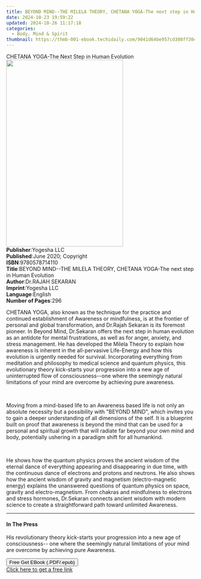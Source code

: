 ```yaml
---
title: BEYOND MIND--THE MILELA THEORY, CHETANA YOGA-The next step in Human Evolution (2nd ed.) | Free Book
date: 2024-10-23 19:59:22
updated: 2024-10-26 11:17:18
categories:
  - Body, Mind & Spirit
thumbnail: https://thmb-001-ebook.techidaily.com/9041d64be957cd308ff30c7089559c65f41cd56373374b376793b70c8050c371.jpg
---
```

<main id="book-container">
  <div class="flex flex-col">
    <div class="book-brief flex-1 py-6 px-4 sm:p-6 md:py-10 md:px-8">
      <!-- brief-->
      <div class="book-brief-main">
        CHETANA YOGA-The Next Step in Human Evolution
      </div>
    </div>
    <div
      class="book-meta-info flex-1 grid gap-4 col-start-1 col-end-3 row-start-1 sm:mb-6 sm:grid-cols-4 lg:gap-6 lg:col-start-2 lg:row-end-6 lg:row-span-6 lg:mb-0"
    >
      <div
        class="book-meta-info-left place-content-center mt-4 p-4 text-sm leading-6 col-start-2 col-span-2 dark:text-slate-400"
      >
        <img
          class="w-full h-500 object-cover rounded-lg sm:h-255 sm:col-span-2 lg:col-span-full"
          src="https://img-001-ebook.techidaily.com/e3813284065e670b483282a50dbe0e6cab6f1fd049703342b4b95d487842a5a2.jpg"
          alt=""
          width="312"
          height="500"
        />
      </div>
      <div
        class="book-meta-info-right mt-2 col-start-1 row-start-2 col-span-3 self-center"
      >
        <!-- meta data  -->
        <div class="flex flex-col px-4 md:px-8">
          <div class="flex-1">
            <strong>Publisher</strong>:<span class="px-2">Yogesha LLC</span>
          </div>
          <div class="flex-1">
            <strong>Published</strong>:<span class="px-2"
              >June 2020; Copyright</span
            >
          </div>
          <div class="flex-1">
            <strong>ISBN</strong>:<span class="px-2">9780578714110</span>
          </div>
          <div class="flex-1">
            <strong>Title</strong>:<span class="px-2"
              >BEYOND MIND--THE MILELA THEORY, CHETANA YOGA-The next step in
              Human Evolution</span
            >
          </div>
          <div class="flex-1">
            <strong>Author</strong>:<span class="px-2">Dr.RAJAH SEKARAN</span>
          </div>
          <div class="flex-1">
            <strong>Imprint</strong>:<span class="px-2">Yogesha LLC</span>
          </div>
          <div class="flex-1">
            <strong>Language</strong>:<span class="px-2">English</span>
          </div>
          <div class="flex-1">
            <strong>Number of Pages</strong>:<span class="px-2">296</span>
          </div>
        </div>
      </div>
    </div>
    <div class="book-description flex-1 py-6 px-4 sm:p-6 md:py-10 md:px-8">
      <div class="book-description-main">
        <div accordion-content="" id="description">
          <p>
            CHETANA YOGA, also known as the technique for the practice and
            continued establishment of Awareness or mindfulness, is at the
            frontier of personal and global transformation, and Dr.Rajah Sekaran
            is its foremost pioneer. In Beyond Mind, Dr.Sekaran offers the next
            step in human evolution as an antidote for mental frustrations, as
            well as for anger, anxiety, and stress management. He has developed
            the Milela Theory to explain how awareness is inherent in the
            all-pervasive Life-Energy and how this evolution is urgently needed
            for survival. Incorporating everything from meditation and
            philosophy to medical science and quantum physics, this evolutionary
            theory kick-starts your progression into a new age of uninterrupted
            flow of consciousness--one where the seemingly natural limitations
            of your mind are overcome by achieving pure awareness.
          </p>
          <p><br /></p>
          <p>
            Moving from a mind-based life to an Awareness based life is not only
            an absolute necessity but a possibility with "BEYOND MIND", which
            invites you to gain a deeper understanding of all dimensions of the
            self. It is a blueprint built on proof that awareness is beyond the
            mind that can be used for a personal and spiritual growth that will
            radiate far beyond your own mind and body, potentially ushering in a
            paradigm shift for all humankind.
          </p>
          <p><br /></p>
          <p>
            He shows how the quantum physics proves the ancient wisdom of the
            eternal dance of everything appearing and disappearing in due time,
            with the continuous dance of electrons and protons and neutrons. He
            also shows how the ancient wisdom of gravity and magnetism
            (electro-magnetic energy) explains the unanswered questions of
            quantum physics on space, gravity and electro-magnetism. From
            chakras and mindfulness to electrons and stress hormones, Dr.Sekaran
            connects ancient wisdom with modern science to create a
            straightforward path toward unlimited Awareness.
          </p>
        </div>
        <div class="accordion-fader"></div>
      </div>
    </div>
    <div class="book-excerpts flex-1 py-6 px-4 sm:p-6 md:py-10 md:px-8">
      <!-- excerpts-->
      <div class="book-excerpts-main">
        <hr />
        <h4 class="placeholder placeholder-heading">
          <span>In The Press</span>
        </h4>
        <p></p>
        <p>
          His revolutionary theory kick-starts your progression into a new age
          of consciousness-- one where the seemingly natural limitations of your
          mind are overcome by achieving pure Awareness.
        </p>
        <p></p>
      </div>
    </div>
    <div
      class="book-about-author flex-1 py-6 px-4 sm:p-6 md:py-10 md:px-8"
    ></div>
    <div class="book-free-get flex-1 py-6 px-4 sm:p-6 md:py-10 md:px-8">
      <button
        id="btn-free-get"
        class="bg-blue-500 hover:bg-blue-700 text-white font-bold py-2 px-4 rounded"
      >
        Free Get EBook (.PDF/.epub)
      </button>
      <div id="countdown-display" class="px-2 text-lg mt-2"></div>
      <a
        id="free-link"
        class="hidden bg-blue-500 hover:bg-blue-700 text-white font-bold py-2 px-4 rounded"
        href="https://www.ebooks.com/en-us/book/210090029/beyond-mind-the-milela-theory-chetana-yoga-the-next-step-in-human-evolution/dr-rajah-sekaran/"
        target="_blank"
        >Click here to get a free link</a
      >
    </div>
    <script>
      let countdownTime = 0;
      let countdownInterval = null;
      document
        .getElementById('btn-free-get')
        .addEventListener('click', startCountdown);
      function startCountdown() {
        countdownTime = new Date().getTime() + 60000 * 3;
        countdownInterval = setInterval(updateCountdown, 1000);
        document.getElementById('btn-free-get').disabled = true;
        document
          .getElementById('btn-free-get')
          .classList.add('bg-gray-500', 'cursor-not-allowed');
      }
      function updateCountdown() {
        let currentTime = new Date().getTime();
        let timeLeft = countdownTime - currentTime;
        let secondsLeft = Math.floor(timeLeft / 1000);
        document.getElementById('countdown-display').innerHTML =
          `Remaining time: ${secondsLeft} seconds.`;
        if (secondsLeft <= 0) {
          clearInterval(countdownInterval);
          document.getElementById('btn-free-get').classList.add('hidden');
          document.getElementById('free-link').classList.remove('hidden');
          document.getElementById('countdown-display').innerHTML = '';
        }
      }
    </script>
  </div>
</main>
